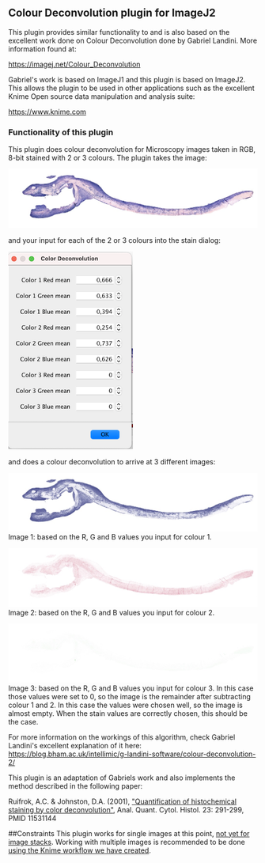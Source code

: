 ## Colour Deconvolution plugin for ImageJ2
This plugin provides similar functionality to and is also based on the excellent work done on Colour Deconvolution done by Gabriel Landini. More information found at:

https://imagej.net/Colour_Deconvolution

Gabriel's work is based on ImageJ1 and this plugin is based on ImageJ2. This allows the plugin to be used in other applications such as the excellent Knime Open source data manipulation and analysis suite:

https://www.knime.com

### Functionality of this plugin
This plugin does colour deconvolution for Microscopy images taken in RGB, 8-bit stained with 2 or 3 colours. The plugin takes the image:

![Image before plugin processing](img/2ColorImage.jpg)

and your input for each of the 2 or 3 colours into the stain dialog:

![RGB stain input value dialog](img/value_dialog.png)

and does a colour deconvolution to arrive at 3 different images:

![First output image](img/expectedDeconvoluted1.jpg)
Image 1: based on the R, G and B values you input for colour 1.

![First output image](img/expectedDeconvoluted2.jpg)
Image 2: based on the R, G and B values you input for colour 2.

![First output image](img/expectedDeconvoluted3.jpg)
Image 3: based on the R, G and B values you input for colour 3. In this case those values were set to 0, so the image is the remainder after subtracting colour 1 and 2. In this case the values were chosen well, so the image is almost empty. When the stain values are correctly chosen, this should be the case.

For more information on the workings of this algorithm, check Gabriel Landini's excellent explanation of it here: https://blog.bham.ac.uk/intellimic/g-landini-software/colour-deconvolution-2/

This plugin is an adaptation of Gabriels work and also implements the method described in the following paper:

Ruifrok, A.C. & Johnston, D.A. (2001), ["Quantification of histochemical staining by color deconvolution"](http://www.ncbi.nlm.nih.gov/pubmed/11531144), Anal. Quant. Cytol. Histol. 23: 291-299, PMID 11531144

##Constraints
This plugin works for single images at this point, [not yet for image stacks](https://github.com/sunsear/colour_deconvolution_IJ2/issues/6). Working with multiple images is recommended to be done [using the Knime workflow we have created](https://hub.knime.com/boudewijn/spaces/Public/latest/HistogramOfDeconvolutedImagesWithOriginal).

